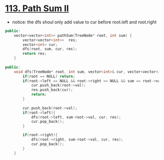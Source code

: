 # [113. Path Sum II](https://leetcode.com/problems/path-sum-ii/#/description)
* notice: the dfs shoul only add value to cur before root.left and root.right

```C++
public:
    vector<vector<int>> pathSum(TreeNode* root, int sum) {
        vector<vector<int>>  res;
        vector<int> cur;
        dfs(root, sum, cur, res);
        return res;
    }
    
public:
    void dfs(TreeNode* root, int sum, vector<int>& cur, vector<vector<int>>& res){
        if(root == NULL) return;
        if(root->left == NULL && root->right == NULL && sum == root->val){
            cur.push_back(root->val);
            res.push_back(cur);
            return;
        }
        
        cur.push_back(root->val);
        if(root->left){
            dfs(root->left, sum-root->val, cur, res);
            cur.pop_back();
        }

        if(root->right){
            dfs(root->right, sum-root->val, cur, res); 
            cur.pop_back();
        }
    }
```
